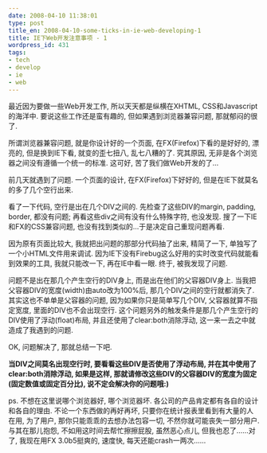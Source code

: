 ```yaml
---
date: 2008-04-10 11:38:01
type: post
title_en: 2008-04-10-some-ticks-in-ie-web-developing-1
title: IE下Web开发注意事项 - 1
wordpress_id: 431
tags:
- tech
- develop
- ie
- web
---
```


最近因为要做一些Web开发工作, 所以天天都是纵横在XHTML, CSS和Javascript的海洋中. 要说这些工作还是蛮有趣的, 但如果遇到浏览器兼容问题, 那就郁闷的很了.

所谓浏览器兼容问题, 就是你设计好的一个页面, 在FX(Firefox)下看的是好好的, 漂亮的, 但是换到IE下看, 就变的歪七扭八, 乱七八糟的了. 究其原因, 无非是各个浏览器之间没有遵循一个统一的标准. 这可好, 苦了我们做Web开发的了...

前几天就遇到了问题. 一个页面的设计, 在FX(Firefox)下好好的, 但是在IE下就莫名的多了几个空行出来.

看了一下代码, 空行是出在几个DIV之间的. 先检查了这些DIV的margin, padding, border, 都没有问题; 再看这些div之间有没有什么特殊字符, 也没发现. 搜了一下IE和FX的CSS兼容问题, 也没有找到类似的...于是决定自己重现问题再看.

因为原有页面比较大, 我就把出问题的那部分代码抽了出来, 精简了一下, 单独写了一个小HTML文件用来调试. 因为IE下没有Firebug这么好用的实时改变代码就能看到效果的工具, 我就只能改一下, 再在IE中看一眼. 终于, 被我发现了问题.

问题不是出在那几个产生空行的DIV身上, 而是出在他们的父容器DIV身上. 当我把父容器DIV的宽度(width)由auto改为100%后, 那几个DIV之间的空行就都消失了. 其实这也不单单是父容器的问题, 因为如果你只是简单写几个DIV, 父容器就算不指定宽度, 里面的DIV也不会出现空行. 这个问题另外的触发条件是那几个产生空行的DIV使用了浮动(float)布局, 并且还使用了clear:both消除浮动, 这一来一去之中就造成了我遇到的问题.

OK, 问题解决了, 那就总结一下吧.

**当DIV之间莫名出现空行时, 要看看这些DIV是否使用了浮动布局, 并在其中使用了clear:both消除浮动, 如果是这样, 那就请修改这些DIV的父容器DIV的宽度为固定(固定数值或固定百分比), 说不定会解决你的问题哦:)**

ps. 不想在这里说哪个浏览器好, 哪个浏览器坏. 各公司的产品肯定都有各自的设计和各自的理由. 不论一个东西做的再好再坏, 只要你在统计报表里看到有大量的人在用, 为了用户, 那你只能乖乖的去想办法包容一切, 不然你就可能丧失一部分用户. 与其在那儿抱怨, 不如用这时间去帮忙擦擦屁股, 虽然恶心点儿, 但我也忍了......对了, 我现在用FX 3.0b5挺爽的, 速度快, 每天还能crash一两次......

